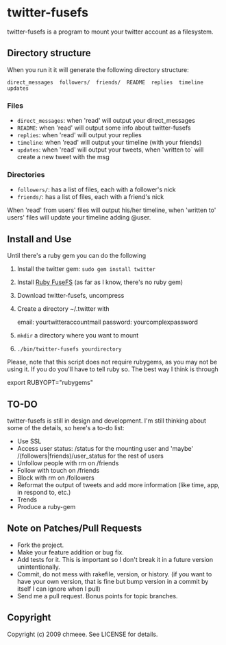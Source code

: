 # twitter-fusefs

twitter-fusefs is a program to mount your twitter account as a filesystem.

## Directory structure
When you run it it will generate the following directory structure:

    direct_messages  followers/  friends/  README  replies  timeline  updates

### Files
* `direct_messages`: when 'read' will output your direct_messages
* `README`: when 'read' will output some info about twitter-fusefs
* `replies`: when 'read' will output your replies
* `timeline`: when 'read' will output your timeline (with your friends)
* `updates`: when 'read' will output your tweets, when 'written to` will create a new tweet with the msg

### Directories
* `followers/`: has a list of files, each with a follower's nick
* `friends/`: has a list of files, each with a friend's nick

When 'read' from users' files will output his/her timeline, when 'written to' users' files will update your timeline adding @user.

## Install and Use

Until there's a ruby gem you can do the following

1. Install the twitter gem: `sudo gem install twitter`
2. Install [Ruby FuseFS][1] (as far as I know, there's no ruby gem)
3. Download twitter-fusefs, uncompress
4. Create a directory ~/.twitter with

    email: yourtwitteraccountmail
    password: yourcomplexpassword

5. `mkdir` a directory where you want to mount
6. `./bin/twitter-fusefs yourdirectory`

  [1]: http://rubyforge.org/projects/fusefs

Please, note that this script does not require rubygems, as you may not be using it. If you do you'll have to tell ruby so. The best way I think is through

export RUBYOPT="rubygems"

## TO-DO

twitter-fusefs is still in design and development. I'm still thinking about some of the details, so here's a to-do list:

* Use SSL
* Access user status: /status for the mounting user and 'maybe' /(followers|friends)/user_status for the rest of users
* Unfollow people with rm on /friends
* Follow with touch on /friends
* Block with rm on /followers
* Reformat the output of tweets and add more information (like time, app, in respond to, etc.)
* Trends
* Produce a ruby-gem

## Note on Patches/Pull Requests
 
* Fork the project.
* Make your feature addition or bug fix.
* Add tests for it. This is important so I don't break it in a
  future version unintentionally.
* Commit, do not mess with rakefile, version, or history.
  (if you want to have your own version, that is fine but
   bump version in a commit by itself I can ignore when I pull)
* Send me a pull request. Bonus points for topic branches.

## Copyright

Copyright (c) 2009 chmeee. See LICENSE for details.
